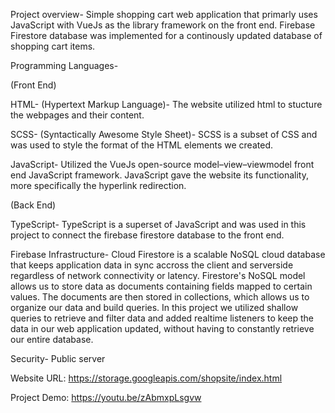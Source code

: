 
Project overview-
Simple shopping cart web application that primarly uses JavaScript with VueJs as the library framework on the front end. Firebase Firestore database was implemented for a continously updated database of shopping cart items. 

Programming Languages- 

(Front End)

HTML- (Hypertext Markup Language)- The website utilized html to stucture the webpages and their content.

SCSS- (Syntactically Awesome Style Sheet)- SCSS is a subset of CSS and was used to style the format of the HTML elements we created.

JavaScript- Utilized the VueJs open-source model–view–viewmodel front end JavaScript framework. JavaScript gave the website its functionality, more specifically the hyperlink redirection.

(Back End)

TypeScript- TypeScript is a superset of JavaScript and was used in this project to connect the firebase firestore database to the front end.

Firebase Infrastructure- 
Cloud Firestore is a scalable NoSQL cloud database that keeps application data in sync accross the client and serverside regardless of network connectivity or latency. Firestore's NoSQL model allows us to store data as documents containing fields mapped to certain values. The documents are then stored in collections, which allows us to organize our data and build queries. In this project we utilized shallow queries to retrieve and filter data and added realtime listeners to keep the data in our web application updated, without having to constantly retrieve our entire database.   

Security- Public server

Website URL: https://storage.googleapis.com/shopsite/index.html

Project Demo: https://youtu.be/zAbmxpLsgvw
